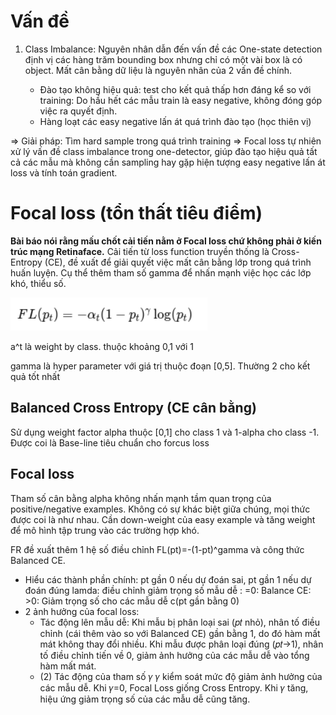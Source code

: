# Vấn đề
1. Class Imbalance: Nguyên nhân dẫn đến vấn đề các One-state detection định vị các hàng trăm bounding box nhưng chỉ có một vài box là có object. Mất cân bằng dữ liệu là nguyên nhân của 2 vấn đề chính.

    - Đào tạo không hiệu quả: test cho kết quả thấp hơn đáng kể so với training: Do hầu hết các mẫu train là easy negative, không đóng góp việc ra quyết định.
    - Hàng loạt các easy negative lấn át quá trình đào tạo (học thiên vị)

=> Giải pháp: Tìm hard sample trong quá trình training => Focal loss tự nhiên xử lý vấn đề class imbalance trong one-detector, giúp đào tạo hiệu quả tất cả các mẫu mà không cần sampling hay gặp hiện tượng easy negative lấn át loss và tính toán gradient.
 
# Focal loss (tổn thất tiêu điểm)
**Bài báo nói rằng mấu chốt cải tiến nằm ở Focal loss chứ không phải ở kiến trúc mạng Retinaface.**
Cải tiến từ loss function truyền thống là Cross-Entropy (CE), đề xuất để giải quyết việc mất cân bằng lớp trong quá trình huấn luyện.
Cụ thể thêm tham số gamma để nhấn mạnh việc học các lớp khó, thiểu số.

![](fomular.png)

a^t là weight by class. thuộc khoảng 0,1 với 1

gamma là hyper parameter với giá trị thuộc đoạn [0,5]. Thường 2 cho kết quả tốt nhất

## Balanced Cross Entropy (CE cân bằng)
Sử dụng weight factor alpha thuộc [0,1] cho class 1 và 1-alpha cho class -1.
Được coi là Base-line tiêu chuẩn cho forcus loss
## Focal loss
Tham số cân bằng alpha không nhấn mạnh tầm quan trọng của positive/negative examples. Không có sự khác biệt giữa chúng, mọi thức được coi là như nhau. Cần down-weight của easy example và tăng weight để mô hình tập trung vào các trường hợp khó.


FR đề xuất thêm 1 hệ số điều chỉnh FL(pt)=-(1-pt)^gamma và công thức Balanced CE.
- Hiểu các thành phần chính: 
    pt gần 0 nếu dự đoán sai, pt gần 1 nếu dự đoán đúng
    lamda: điều chỉnh giảm trọng số mẫu dễ :
        =0: Balance CE:
        >0: Giảm trọng số cho các mẫu dễ c(pt gần bằng 0)
- 2 ảnh hưởng của focal loss:
    - Tác động lên mẫu dễ:
        Khi mẫu bị phân loại sai (𝑝𝑡 nhỏ), nhân tố điều chỉnh (cái thêm vào so với Balanced CE) gần bằng 1, do đó hàm mất mát không thay đổi nhiều.
        Khi mẫu được phân loại đúng (𝑝𝑡→1), nhân tố điều chỉnh tiến về 0, giảm ảnh hưởng của các mẫu dễ vào tổng hàm mất mát.
    - (2) Tác động của tham số 𝛾
        𝛾 kiểm soát mức độ giảm ảnh hưởng của các mẫu dễ.
        Khi 𝛾=0, Focal Loss giống Cross Entropy.
        Khi 𝛾 tăng, hiệu ứng giảm trọng số của các mẫu dễ cũng tăng.